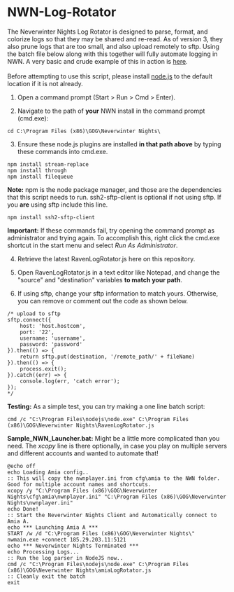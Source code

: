 # NWN-Log-Rotator
The Neverwinter Nights Log Rotator is designed to parse, format, and colorize logs so that they may be shared and re-read. As of version 3, they also prune logs that are too small, and also upload remotely to sftp. Using the batch file below along with this together will fully automate logging in NWN. A very basic and crude example of this in action is <a href="http://htmlpreview.github.io/?https://github.com/Mystique5022/NWN-Log-Rotator/blob/master/latest/v3/NWNLog_2016_08_26_001006.html" target="_blank">here</a>.
<br />
<br />
Before attempting to use this script, please install <a href="https://nodejs.org/en/">node.js</a> to the default location if it is not already. <br />

1) Open a command prompt (Start > Run > Cmd > Enter).

2) Navigate to the path of **your** NWN install in the command prompt (cmd.exe):
```
cd C:\Program Files (x86)\GOG\Neverwinter Nights\
```

3) Ensure these node.js plugins are installed **in that path above** by typing these commands into cmd.exe.

```
npm install stream-replace
npm install through
npm install filequeue 
```

**Note:** npm is the node package manager, and those are the dependencies that this script needs to run. ssh2-sftp-client is optional if not using sftp. If you **are** using sftp include this line.
```
npm install ssh2-sftp-client
```

**Important:** If these commands fail, try opening the command prompt as administrator and trying again. To accomplish this, right click the cmd.exe shortcut in the start menu and select *Run As Administrator*.

4) Retrieve the latest RavenLogRotator.js here on this repository.

5) Open RavenLogRotator.js in a text editor like Notepad, and change the "source" and "destination" variables **to match your path**.

6) If using sftp, change your sftp information to match yours. Otherwise, you can remove or comment out the code as shown below.
```
/* upload to sftp 
sftp.connect({
	host: 'host.hostcom',
	port: '22',
	username: 'username',
	password: 'password'
}).then(() => {
	return sftp.put(destination, '/remote_path/' + fileName)
}).then(() => {
	process.exit();	
}).catch((err) => {
	console.log(err, 'catch error');
});
*/
```

**Testing:** As a simple test, you can try making a one line batch script:
```batch
cmd /c "C:\Program Files\nodejs\node.exe" C:\Program Files (x86)\GOG\Neverwinter Nights\RavenLogRotator.js
```

**Sample_NWN_Launcher.bat:** Might be a little more complicated than you need. The *xcopy* line is there optionally, in case you play on multiple servers and different accounts and wanted to automate that!
```batch
@echo off
echo Loading Amia config..
:: This will copy the nwnplayer.ini from cfg\amia to the NWN folder. Good for multiple account names and shortcuts.
xcopy /y "C:\Program Files (x86)\GOG\Neverwinter Nights\cfg\amia\nwnplayer.ini" "C:\Program Files (x86)\GOG\Neverwinter Nights\nwnplayer.ini"
echo Done!
:: Start the Neverwinter Nights Client and Automatically connect to Amia A.
echo *** Launching Amia A ***
START /w /d "C:\Program Files (x86)\GOG\Neverwinter Nights\" nwmain.exe +connect 185.29.203.11:5121
echo *** Neverwinter Nights Terminated ***
echo Processing Logs...
:: Run the log parser in NodeJS now..
cmd /c "C:\Program Files\nodejs\node.exe" C:\Program Files (x86)\GOG\Neverwinter Nights\amiaLogRotator.js
:: Cleanly exit the batch
exit
```